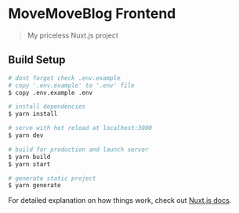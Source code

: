 # MoveMoveBlog Frontend

> My priceless Nuxt.js project

## Build Setup

```bash
# dont forget check .env.example
# copy '.env.example' to '.env' file
$ copy .env.example .env

# install dependencies
$ yarn install

# serve with hot reload at localhost:3000
$ yarn dev

# build for production and launch server
$ yarn build
$ yarn start

# generate static project
$ yarn generate

```

For detailed explanation on how things work, check out [Nuxt.js docs](https://nuxtjs.org).


